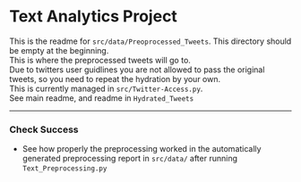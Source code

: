 # Text Analytics Project

This is the readme for `src/data/Preoprocessed_Tweets`.
This directory should be empty at the beginning.  
This is where the preprocessed tweets will go to.  
Due to twitters user guidlines you are not allowed to pass the original tweets, so you need to repeat the hydration by your own.   
This is currently managed in `src/Twitter-Access.py`.  
See main readme, and readme in `Hydrated_Tweets`

-----------
### Check Success
* See how properly the preprocessing worked in the automatically generated preprocessing report in ``src/data/`` after running ```Text_Preprocessing.py```